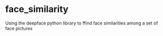 # face_similarity
Using the deepface python library to ffind face similarities among a set of face pictures
